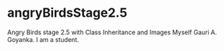 # angryBirdsStage2.5
Angry Birds stage 2.5 with Class Inheritance and Images
Myself Gauri A. Goyanka.
I am a student.